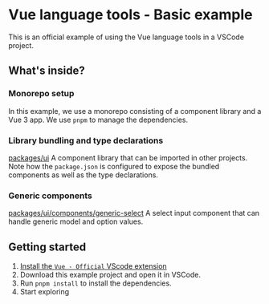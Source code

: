 # Vue language tools - Basic example

This is an official example of using the Vue language tools in a VSCode project.

## What's inside?

### Monorepo setup

In this example, we use a monorepo consisting of a component library and a Vue 3 app. We use `pnpm` to manage the dependencies.

### Library bundling and type declarations

[packages/ui](./packages/ui/src/components/generic-select/) A component library that can be imported in other projects. Note how the `package.json` is configured to expose the bundled components as well as the type declarations.

### Generic components

[packages/ui/components/generic-select](./packages/ui/src/components/generic-select/) A select input component that can handle generic model and option values.

## Getting started

1. [Install the `Vue - Official` VScode extension](https://marketplace.visualstudio.com/items?itemName=Vue.volar)
2. Download this example project and open it in VSCode.
3. Run `pnpm install` to install the dependencies.
4. Start exploring

